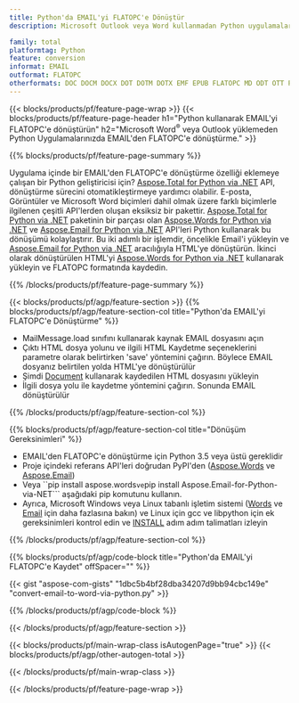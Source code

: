 ```yaml
---
title: Python'da EMAIL'yi FLATOPC'e Dönüştür
description: Microsoft Outlook veya Word kullanmadan Python uygulamalarınızda EMAIL'yi FLATOPC'e kaydedin 

family: total
platformtag: Python
feature: conversion
informat: EMAIL
outformat: FLATOPC
otherformats: DOC DOCM DOCX DOT DOTM DOTX EMF EPUB FLATOPC MD ODT OTT PCL PDF PS RTF TEXT WORD WORDML BMP GIF IMAGE JPEG TIFF PNG SVG XPS
---
```

{{< blocks/products/pf/feature-page-wrap >}}
{{< blocks/products/pf/feature-page-header h1="Python kullanarak EMAIL'yi FLATOPC'e dönüştürün" h2="Microsoft Word<sup>&reg;</sup> veya Outlook yüklemeden Python Uygulamalarınızda EMAIL'den FLATOPC'e dönüştürme." >}}

{{% blocks/products/pf/feature-page-summary %}}

Uygulama içinde bir EMAIL'den FLATOPC'e dönüştürme özelliği eklemeye çalışan bir Python geliştiricisi için? [Aspose.Total for Python via .NET](https://products.aspose.com/total/python-net/) API, dönüştürme sürecini otomatikleştirmeye yardımcı olabilir. E-posta, Görüntüler ve Microsoft Word biçimleri dahil olmak üzere farklı biçimlerle ilgilenen çeşitli API'lerden oluşan eksiksiz bir pakettir. [Aspose.Total for Python via .NET](https://products.aspose.com/total/python-net/) paketinin bir parçası olan [Aspose.Words for Python via .NET](https://products.aspose.com/words/python-net/) ve [Aspose.Email for Python via .NET](https://products.aspose.com/email/python-net/) API'leri Python kullanarak bu dönüşümü kolaylaştırır. Bu iki adımlı bir işlemdir, öncelikle Email'i yükleyin ve [Aspose.Email for Python via .NET](https://products.aspose.com/email/python-net/) aracılığıyla HTML'ye dönüştürün. İkinci olarak dönüştürülen HTML'yi [Aspose.Words for Python via .NET](https://products.aspose.com/words/python-net/) kullanarak yükleyin ve FLATOPC formatında kaydedin.

{{% /blocks/products/pf/feature-page-summary %}}

{{< blocks/products/pf/agp/feature-section >}}
{{% blocks/products/pf/agp/feature-section-col title="Python'da EMAIL'yi FLATOPC'e Dönüştürme" %}}

- MailMessage.load sınıfını kullanarak kaynak EMAIL dosyasını açın
- Çıktı HTML dosya yolunu ve ilgili HTML Kaydetme seçeneklerini parametre olarak belirtirken 'save' yöntemini çağırın. Böylece EMAIL dosyanız belirtilen yolda HTML'ye dönüştürülür
- Şimdi [Document](https://reference.aspose.com/words/python-net/aspose.words/document/) kullanarak kaydedilen HTML dosyasını yükleyin
- İlgili dosya yolu ile kaydetme yöntemini çağırın. Sonunda EMAIL dönüştürülür

{{% /blocks/products/pf/agp/feature-section-col %}}

{{% blocks/products/pf/agp/feature-section-col title="Dönüşüm Gereksinimleri" %}}

- EMAIL'den FLATOPC'e dönüştürme için Python 3.5 veya üstü gereklidir
- Proje içindeki referans API'leri doğrudan PyPI'den ([Aspose.Words](https://pypi.org/project/aspose-words/) ve [Aspose.Email](https://pypi.org/project/Aspose.Email-for-Python-via-NET/))
- Veya ``pip install aspose.words``` ve ```pip install Aspose.Email-for-Python-via-NET``` aşağıdaki pip komutunu kullanın. 
- Ayrıca, Microsoft Windows veya Linux tabanlı işletim sistemi ([Words](https://docs.aspose.com/words/python-net/system-requirements/) ve [Email](https://docs.aspose.com/email/python-net/system-requirements/) için daha fazlasına bakın) ve Linux için gcc ve libpython için ek gereksinimleri kontrol edin ve [INSTALL](https://docs.aspose.com/words/python-net/installation/) adım adım talimatları izleyin
 

{{% /blocks/products/pf/agp/feature-section-col %}}

{{% blocks/products/pf/agp/code-block title="Python'da EMAIL'yi FLATOPC'e Kaydet" offSpacer="" %}}

{{< gist "aspose-com-gists" "1dbc5b4bf28dba34207d9bb94cbc149e" "convert-email-to-word-via-python.py" >}}

{{% /blocks/products/pf/agp/code-block %}}

{{< /blocks/products/pf/agp/feature-section >}}

{{< blocks/products/pf/main-wrap-class isAutogenPage="true" >}}
{{< blocks/products/pf/agp/other-autogen-total >}}
 
{{< /blocks/products/pf/main-wrap-class >}}

{{< /blocks/products/pf/feature-page-wrap >}}